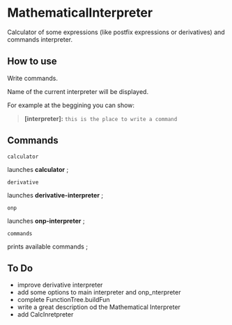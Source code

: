 # MathematicalInterpreter
Calculator of some expressions (like postfix expressions or derivatives) and commands interpreter.

## How to use
Write commands. 

Name of the current interpreter will be displayed.

For example at the beggining you can show:

> **[interpreter]:** `this is the place to write a command`


## Commands
```
calculator
```
launches **calculator** ; 
```
derivative
```
launches **derivative-interpreter** ;
```
onp
```
launches **onp-interpreter** ;
```
commands
```
prints available commands ;

## To Do
- improve derivative interpreter
- add some options to main interpreter and onp_nterpreter
- complete FunctionTree.buildFun
- write a great description od the Mathematical Interpreter
- add CalcInretpreter
